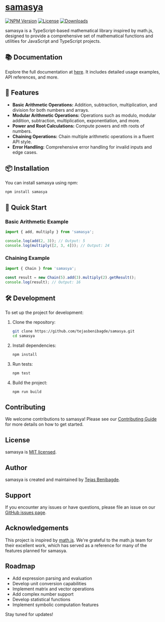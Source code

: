 # [samasya](https://samasya-docs.netlify.app)

[![NPM Version](https://img.shields.io/npm/v/samasya)](https://www.npmjs.com/package/samasya)
[![License](https://img.shields.io/npm/l/samasya)](https://github.com/tejasbenibagde/samasya/blob/main/LICENSE)
[![Downloads](https://img.shields.io/npm/dt/samasya)](https://www.npmjs.com/package/samasya)

samasya is a TypeScript-based mathematical library inspired by math.js, designed to provide a comprehensive set of mathematical functions and utilities for JavaScript and TypeScript projects.

## 📚 Documentation

Explore the full documentation at [here](https://samasya-docs.netlify.app). It includes detailed usage examples, API references, and more.


## 🌟 Features

- **Basic Arithmetic Operations:** Addition, subtraction, multiplication, and division for both numbers and arrays.
- **Modular Arithmetic Operations:** Operations such as modulo, modular addition, subtraction, multiplication, exponentiation, and more.
- **Power and Root Calculations:** Compute powers and nth roots of numbers.
- **Chaining Operations:** Chain multiple arithmetic operations in a fluent API style.
- **Error Handling:** Comprehensive error handling for invalid inputs and edge cases.

## 📦 Installation

You can install samasya using npm:

```bash
npm install samasya
```

## 🚀 Quick Start

### Basic Arithmetic Example

```typescript
import { add, multiply } from 'samasya';

console.log(add(2, 3)); // Output: 5
console.log(multiply([2, 3, 4])); // Output: 24
```

### Chaining Example

```typescript
import { Chain } from 'samasya';

const result = new Chain(5).add(3).multiply(2).getResult();
console.log(result); // Output: 16
```

## 🛠 Development

To set up the project for development:

1. Clone the repository:

   ```bash
   git clone https://github.com/tejasbenibagde/samasya.git
   cd samasya
   ```

2. Install dependencies:

   ```bash
   npm install
   ```

3. Run tests:

   ```bash
   npm test
   ```

4. Build the project:
   ```bash
   npm run build
   ```

## Contributing

We welcome contributions to samasya! Please see our [Contributing Guide](CONTRIBUTING.md) for more details on how to get started.

## License

samasya is [MIT licensed](LICENSE).

## Author

samasya is created and maintained by [Tejas Benibagde](https://github.com/tejasbenibagde).

## Support

If you encounter any issues or have questions, please file an issue on our [GitHub issues page](https://github.com/tejasbenibagde/samasya/issues).

## Acknowledgements

This project is inspired by [math.js](https://mathjs.org/). We're grateful to the math.js team for their excellent work, which has served as a reference for many of the features planned for samasya.

## Roadmap

- Add expression parsing and evaluation
- Develop unit conversion capabilities
- Implement matrix and vector operations
- Add complex number support
- Develop statistical functions
- Implement symbolic computation features

Stay tuned for updates!
